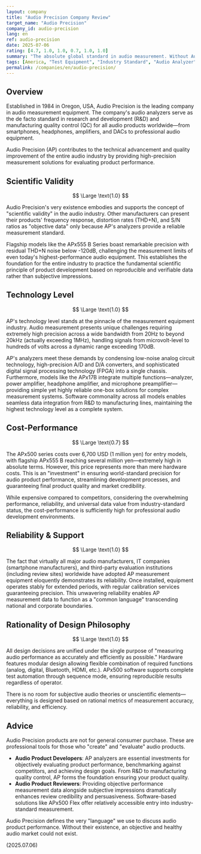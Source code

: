 ```yaml
---
layout: company
title: "Audio Precision Company Review"
target_name: "Audio Precision"
company_id: audio-precision
lang: en
ref: audio-precision
date: 2025-07-06
rating: [4.7, 1.0, 1.0, 0.7, 1.0, 1.0]
summary: "The absolute global standard in audio measurement. Without Audio Precision's audio analyzers, modern high-performance audio products would not exist. Audio Precision (AP) provides the very 'yardstick' that defines and validates audio performance through objective numerical data, fundamentally supporting the quality of the entire audio industry."
tags: [America, "Test Equipment", "Industry Standard", "Audio Analyzer", B2B]
permalink: /companies/en/audio-precision/
---
```


## Overview

Established in 1984 in Oregon, USA, Audio Precision is the leading company in audio measurement equipment. The company's audio analyzers serve as the de facto standard in research and development (R&D) and manufacturing quality control (QC) for all audio products worldwide—from smartphones, headphones, amplifiers, and DACs to professional audio equipment.

Audio Precision (AP) contributes to the technical advancement and quality improvement of the entire audio industry by providing high-precision measurement solutions for evaluating product performance.

## Scientific Validity

$$ \Large \text{1.0} $$

Audio Precision's very existence embodies and supports the concept of "scientific validity" in the audio industry. Other manufacturers can present their products' frequency response, distortion rates (THD+N), and S/N ratios as "objective data" only because AP's analyzers provide a reliable measurement standard.

Flagship models like the APx555 B Series boast remarkable precision with residual THD+N noise below -120dB, challenging the measurement limits of even today's highest-performance audio equipment. This establishes the foundation for the entire industry to practice the fundamental scientific principle of product development based on reproducible and verifiable data rather than subjective impressions.

## Technology Level

$$ \Large \text{1.0} $$

AP's technology level stands at the pinnacle of the measurement equipment industry. Audio measurement presents unique challenges requiring extremely high precision across a wide bandwidth from 20Hz to beyond 20kHz (actually exceeding 1MHz), handling signals from microvolt-level to hundreds of volts across a dynamic range exceeding 170dB.

AP's analyzers meet these demands by condensing low-noise analog circuit technology, high-precision A/D and D/A converters, and sophisticated digital signal processing technology (FPGA) into a single chassis. Furthermore, models like the APx17B integrate multiple functions—analyzer, power amplifier, headphone amplifier, and microphone preamplifier—providing simple yet highly reliable one-box solutions for complex measurement systems. Software commonality across all models enables seamless data integration from R&D to manufacturing lines, maintaining the highest technology level as a complete system.

## Cost-Performance

$$ \Large \text{0.7} $$

The APx500 series costs over 6,700 USD (1 million yen) for entry models, with flagship APx555 B reaching several million yen—extremely high in absolute terms. However, this price represents more than mere hardware costs. This is an "investment" in ensuring world-standard precision for audio product performance, streamlining development processes, and guaranteeing final product quality and market credibility.

While expensive compared to competitors, considering the overwhelming performance, reliability, and universal data value from industry-standard status, the cost-performance is sufficiently high for professional audio development environments.

## Reliability & Support

$$ \Large \text{1.0} $$

The fact that virtually all major audio manufacturers, IT companies (smartphone manufacturers), and third-party evaluation institutions (including review sites) worldwide have adopted AP measurement equipment eloquently demonstrates its reliability. Once installed, equipment operates stably for extended periods, with regular calibration services guaranteeing precision. This unwavering reliability enables AP measurement data to function as a "common language" transcending national and corporate boundaries.

## Rationality of Design Philosophy

$$ \Large \text{1.0} $$

All design decisions are unified under the single purpose of "measuring audio performance as accurately and efficiently as possible." Hardware features modular design allowing flexible combination of required functions (analog, digital, Bluetooth, HDMI, etc.). APx500 software supports complete test automation through sequence mode, ensuring reproducible results regardless of operator.

There is no room for subjective audio theories or unscientific elements—everything is designed based on rational metrics of measurement accuracy, reliability, and efficiency.

## Advice

Audio Precision products are not for general consumer purchase. These are professional tools for those who "create" and "evaluate" audio products.

- **Audio Product Developers**: AP analyzers are essential investments for objectively evaluating product performance, benchmarking against competitors, and achieving design goals. From R&D to manufacturing quality control, AP forms the foundation ensuring your product quality.
- **Audio Product Reviewers**: Providing objective performance measurement data alongside subjective impressions dramatically enhances review credibility and persuasiveness. Software-based solutions like APx500 Flex offer relatively accessible entry into industry-standard measurement.

Audio Precision defines the very "language" we use to discuss audio product performance. Without their existence, an objective and healthy audio market could not exist.

(2025.07.06)